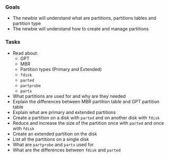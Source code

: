 ### Goals
- The newbie will understand what are partitions, partitions tables and partition type
- The newbie will understand how to create and manage partitions 

### Tasks
- Read about:
  - GPT
  - MBR
  - Partition types (Primary and Extended)
  - `fdisk`
  - `parted`
  - `partprobe`
  - `partx`
- What partitions are used for and why are they needed
- Explain the differences between MBR partition table and GPT partition table
- Explain what are primary and extended partitions 
- Create a partition on a disk with `parted` and on another disk with `fdisk`
- Reduce and increase the size of the partition once with `parted` and once with `fdisk`
- Create an extended partition on the disk 
- List all the partitions on a single disk 
- What are `partprobe` and `partx` used for
- What are the differences between `fdisk` and `parted`

